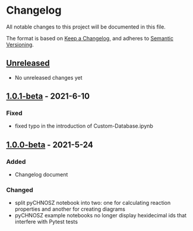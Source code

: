 # Changelog

All notable changes to this project will be documented in this file.

The format is based on [Keep a Changelog](https://keepachangelog.com/en/1.0.0/),
and adheres to [Semantic Versioning](https://semver.org/spec/v2.0.0.html).

## [Unreleased]

- No unreleased changes yet

## [1.0.1-beta] - 2021-6-10

### Fixed

- fixed typo in the introduction of Custom-Database.ipynb

## [1.0.0-beta] - 2021-5-24

### Added

- Changelog document

### Changed

- split pyCHNOSZ notebook into two: one for calculating reaction properties and another for creating diagrams
- pyCHNOSZ example notebooks no longer display hexidecimal ids that interfere with Pytest tests

[Unreleased]: https://gitlab.com/worm1/worm-library/-/compare/v1.0.1-beta...master
[1.0.1-beta]: https://gitlab.com/worm1/worm-library/-/compare/v1.0.0-beta...v1.0.1-beta
[1.0.0-beta]: https://gitlab.com/worm1/worm-library/-/compare/v0.9.0...v1.0.0-beta
